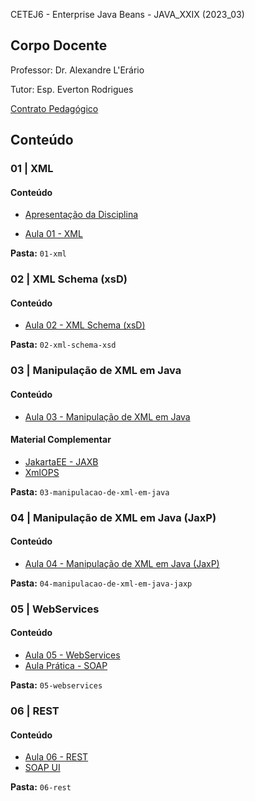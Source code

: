 CETEJ6 - Enterprise Java Beans - JAVA_XXIX (2023_03)

## Corpo Docente
Professor: Dr. Alexandre L'Erário

Tutor: Esp. Everton Rodrigues

[Contrato Pedagógico](https://github.com/MarleneMoraes/utfpr-java/blob/main/webservices/WEBSERVICES_contrato-pedagogico.pdf)

## Conteúdo
### 01 | XML
#### Conteúdo

- [Apresentação da Disciplina](https://github.com/MarleneMoraes/utfpr-java/blob/main/webservices/01-xml/apresentacao-da-disciplina.pdf)

- [Aula 01 - XML](https://github.com/MarleneMoraes/utfpr-java/blob/main/webservices/01-xml/xml.pdf)

**Pasta:** `01-xml`

### 02 | XML Schema (xsD)
#### Conteúdo
- [Aula 02 - XML Schema (xsD)](https://github.com/MarleneMoraes/utfpr-java/blob/main/webservices/02-xml-schema-xsd/xml-schema-xsd.pdf)

**Pasta:** `02-xml-schema-xsd`

### 03 | Manipulação de XML em Java
#### Conteúdo
- [Aula 03 - Manipulação de XML em Java](https://github.com/MarleneMoraes/utfpr-java/blob/main/webservices/03-manipulacao-de-xml-em-java/manipulacao-de-xml-em-java.pdf)

#### Material Complementar
- [JakartaEE - JAXB](https://eclipse-ee4j.github.io/jaxb-ri/)
- [XmlOPS](https://github.com/alerario/XmlOPS)

**Pasta:** `03-manipulacao-de-xml-em-java`

### 04 | Manipulação de XML em Java (JaxP)
#### Conteúdo
- [Aula 04 - Manipulação de XML em Java (JaxP)](https://github.com/MarleneMoraes/utfpr-java/blob/main/webservices/04-manipulacao-de-xml-em-java-jaxp/manipulacao-de-xml-em-java-jaxp.pdf)

**Pasta:** `04-manipulacao-de-xml-em-java-jaxp`

### 05 | WebServices
#### Conteúdo
- [Aula 05 - WebServices](https://github.com/MarleneMoraes/utfpr-java/blob/main/webservices/05-webservices/webservices.pdf)
- [Aula Prática - SOAP](https://github.com/MarleneMoraes/utfpr-java/blob/main/webservices/05-webservices/AulaSoap)

**Pasta:** `05-webservices`

### 06 | REST
#### Conteúdo
- [Aula 06 - REST](https://github.com/MarleneMoraes/utfpr-java/blob/main/webservices/06-rest/rest.pdf)
- [SOAP UI](https://www.soapui.org/)

**Pasta:** `06-rest`